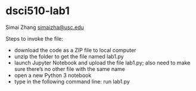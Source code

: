 # dsci510-lab1

Simai Zhang
simaizha@usc.edu

Steps to invoke the file: 
- download the code as a ZIP file to local computer
- unzip the folder to get the file named lab1.py
- launch Jupyter Notebook and upload the file lab1.py; also need to make sure there’s no other file with the same name
- open a new Python 3 notebook
- type in the following command line: run lab1.py
